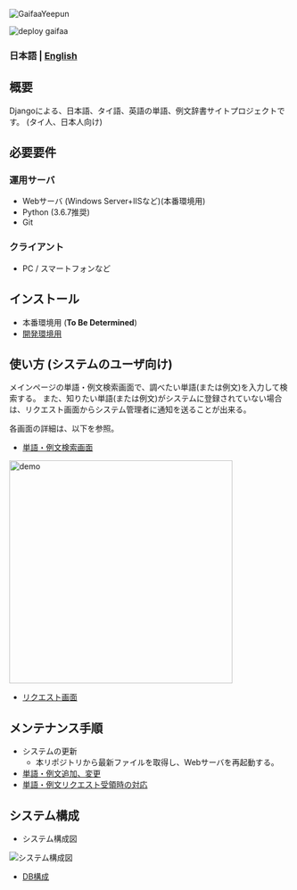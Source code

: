 ![GaifaaYeepun](https://user-images.githubusercontent.com/42882840/80269234-b4ad1c80-86e8-11ea-8a02-567b854170d5.png)

![deploy gaifaa](https://github.com/jocv-thai/pleethai/workflows/deploy%20gaifaa/badge.svg)

### 日本語 | [English](./docs/en/README.md)

## 概要
Djangoによる、日本語、タイ語、英語の単語、例文辞書サイトプロジェクトです。
(タイ人、日本人向け)

## 必要要件
### 運用サーバ

* Webサーバ (Windows Server+IISなど)(本番環境用)
* Python (3.6.7推奨)
* Git

### クライアント

* PC / スマートフォンなど


## インストール
- 本番環境用 (**To Be Determined**)
- [開発環境用](./docs/ja/install_develop.md)


## 使い方 (システムのユーザ向け)
メインページの単語・例文検索画面で、調べたい単語(または例文)を入力して検索する。
また、知りたい単語(または例文)がシステムに登録されていない場合は、リクエスト画面からシステム管理者に通知を送ることが出来る。

各画面の詳細は、以下を参照。
- [単語・例文検索画面](./docs/ja/howtouse_search.md)

<img src ="https://user-images.githubusercontent.com/42882840/80295910-d8886500-87b1-11ea-8411-2e3267855189.gif" alt="demo" width="400">

- [リクエスト画面](./docs/ja/howtouse_request.md)


## メンテナンス手順
- システムの更新
  - 本リポジトリから最新ファイルを取得し、Webサーバを再起動する。
- [単語・例文追加、変更](./docs/ja/maintenance_dataedit.md)
- [単語・例文リクエスト受領時の対応](./docs/ja/maintenance_reqreceived.md)


## システム構成
- システム構成図

![システム構成図](https://docs.google.com/drawings/d/e/2PACX-1vSLFh_yZhKKi0L7hnfksXXx2Rjc6bimx0RjocQRpwrI5KxMZSzmARUx9lNiZXjq-8R6oSboAkMqkxgV/pub?w=2024&h=996)

- [DB構成](./docs/ja/database.md)
